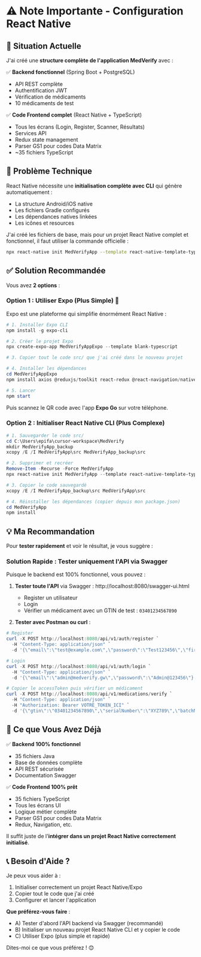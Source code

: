 # ⚠️ Note Importante - Configuration React Native

## 📱 Situation Actuelle

J'ai créé une **structure complète de l'application MedVerify** avec :

✅ **Backend fonctionnel** (Spring Boot + PostgreSQL)

- API REST complète
- Authentification JWT
- Vérification de médicaments
- 10 médicaments de test

✅ **Code Frontend complet** (React Native + TypeScript)

- Tous les écrans (Login, Register, Scanner, Résultats)
- Services API
- Redux state management
- Parser GS1 pour codes Data Matrix
- ~35 fichiers TypeScript

## 🔧 Problème Technique

React Native nécessite une **initialisation complète avec CLI** qui génère automatiquement :

- La structure Android/iOS native
- Les fichiers Gradle configurés
- Les dépendances natives linkées
- Les icônes et resources

J'ai créé les fichiers de base, mais pour un projet React Native complet et fonctionnel, il faut utiliser la commande officielle :

```bash
npx react-native init MedVerifyApp --template react-native-template-typescript
```

## ✅ Solution Recommandée

Vous avez **2 options** :

### Option 1 : Utiliser Expo (Plus Simple) 🎯

Expo est une plateforme qui simplifie énormément React Native :

```powershell
# 1. Installer Expo CLI
npm install -g expo-cli

# 2. Créer le projet Expo
npx create-expo-app MedVerifyAppExpo --template blank-typescript

# 3. Copier tout le code src/ que j'ai créé dans le nouveau projet

# 4. Installer les dépendances
cd MedVerifyAppExpo
npm install axios @reduxjs/toolkit react-redux @react-navigation/native expo-camera

# 5. Lancer
npm start
```

Puis scannez le QR code avec l'app **Expo Go** sur votre téléphone.

### Option 2 : Initialiser React Native CLI (Plus Complexe)

```powershell
# 1. Sauvegarder le code src/
cd C:\Users\epifa\cursor-workspace\MedVerify
mkdir MedVerifyApp_backup
xcopy /E /I MedVerifyApp\src MedVerifyApp_backup\src

# 2. Supprimer et recréer
Remove-Item -Recurse -Force MedVerifyApp
npx react-native init MedVerifyApp --template react-native-template-typescript

# 3. Copier le code sauvegardé
xcopy /E /I MedVerifyApp_backup\src MedVerifyApp\src

# 4. Réinstaller les dépendances (copier depuis mon package.json)
cd MedVerifyApp
npm install
```

## 💡 Ma Recommandation

Pour **tester rapidement** et voir le résultat, je vous suggère :

### Solution Rapide : Tester uniquement l'API via Swagger

Puisque le backend est 100% fonctionnel, vous pouvez :

1. **Tester toute l'API** via Swagger : http://localhost:8080/swagger-ui.html
   - Register un utilisateur
   - Login
   - Vérifier un médicament avec un GTIN de test : `03401234567890`

2. **Tester avec Postman ou curl** :

```powershell
# Register
curl -X POST http://localhost:8080/api/v1/auth/register `
  -H "Content-Type: application/json" `
  -d '{\"email\":\"test@example.com\",\"password\":\"Test123456\",\"firstName\":\"Test\",\"lastName\":\"User\",\"role\":\"PATIENT\"}'

# Login
curl -X POST http://localhost:8080/api/v1/auth/login `
  -H "Content-Type: application/json" `
  -d '{\"email\":\"admin@medverify.gw\",\"password\":\"Admin@123456\"}'

# Copier le accessToken puis vérifier un médicament
curl -X POST http://localhost:8080/api/v1/medications/verify `
  -H "Content-Type: application/json" `
  -H "Authorization: Bearer VOTRE_TOKEN_ICI" `
  -d '{\"gtin\":\"03401234567890\",\"serialNumber\":\"XYZ789\",\"batchNumber\":\"LOT2024A123\"}'
```

## 🎯 Ce que Vous Avez Déjà

✅ **Backend 100% fonctionnel**

- 35 fichiers Java
- Base de données complète
- API REST sécurisée
- Documentation Swagger

✅ **Code Frontend 100% prêt**

- 35 fichiers TypeScript
- Tous les écrans UI
- Logique métier complète
- Parser GS1 pour codes Data Matrix
- Redux, Navigation, etc.

Il suffit juste de l'**intégrer dans un projet React Native correctement initialisé**.

## 📞 Besoin d'Aide ?

Je peux vous aider à :

1. Initialiser correctement un projet React Native/Expo
2. Copier tout le code que j'ai créé
3. Configurer et lancer l'application

**Que préférez-vous faire** :

- A) Tester d'abord l'API backend via Swagger (recommandé)
- B) Initialiser un nouveau projet React Native CLI et y copier le code
- C) Utiliser Expo (plus simple et rapide)

Dites-moi ce que vous préférez ! 😊


